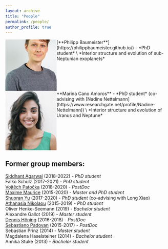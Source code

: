 ```yaml
---
layout: archive
title: "People"
permalink: /people/
author_profile: true
---
```



<img align="left" src="../images/philipp.jpg" alt="" width="160"/>  
[**Philipp Baumeister**](https://philippbaumeister.github.io/) - *PhD student* \
*Interior structure and evolution of sub-Neptunian exoplanets* 
<br clear="left"/>

<img align="left" src="../images/marina.jpg" alt="" width="160"/>  
**Marina Cano Amoros** - *PhD student* (co-advising with [Nadine Nettelmann](https://www.researchgate.net/profile/Nadine-Nettelmann)) \
*Interior structure and evolution of Uranus and Neptune* 
<br clear="left"/>

## Former group members:
[Siddhant Agarwal](https://www.researchgate.net/profile/Siddhant-Agarwal-3) (2018-2022) - *PhD student* \
Falko Schulz (2017-2021) - *PhD student* \
[Vojtěch Patočka](http://geo.mff.cuni.cz/~patocka/)  (2018-2020) - *PostDoc* \
[Maxime Maurice](https://www.researchgate.net/profile/Maxime-Maurice) (2015-2020) - *Master and PhD student* \
[Shuoran Yu](https://www.researchgate.net/profile/Shuoran-Yu) (2017-2020) - *PhD student* (co-advising with Long Xiao)\
[Athanasia Nikolaou](https://www.researchgate.net/profile/Athanasia_Nikolaou) (2015-2019) - *PhD student* \
Oliver Henke-Seemann (2019) - *Bachelor student* \
Alexandre Gallot (2019) - *Master student* \
[Dennis Höning](http://www.dhoening.de/) (2016-2018) - *PostDoc* \
[Sebastiano Padovan](https://www.researchgate.net/profile/Sebastiano_Padovan) (2015-2017) - *PostDoc* \
Sebastian Prinz (2014) - *Master student* \
Magdalena Haselsteiner (2014) - *Bachelor student* \
Annika Stuke (2013) - *Bachelor student*
